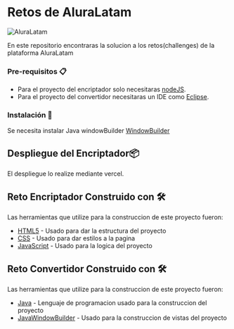 # Retos de AluraLatam
![AluraLatam](https://avatars.githubusercontent.com/u/64977466?s=280&v=4)

En este repositorio encontraras la solucion a los retos(challenges) de la plataforma AluraLatam

### Pre-requisitos 📋

* Para el proyecto del encriptador solo necesitaras [nodeJS](https://nodejs.org/es/).
* Para el proyecto del convertidor necesitaras un IDE como [Eclipse](https://www.eclipse.org/downloads/).

### Instalación 🔧

Se necesita instalar Java windowBuilder [WindowBuilder](https://www.eclipse.org/windowbuilder/)

## Despliegue del Encriptador📦

El despliegue lo realize mediante vercel.

## Reto Encriptador Construido con 🛠️

Las herramientas que utilize para la construccion de este proyecto fueron:

* [HTML5](https://htmlreference.io/) - Usado para dar la estructura del proyecto
* [CSS](https://cssreference.io/) - Usado para dar estilos a la pagina
* [JavaScript](https://developer.mozilla.org/en-US/docs/Web/JavaScript) - Usado para la logica del proyecto

## Reto Convertidor Construido con 🛠️

Las herramientas que utilize para la construccion de este proyecto fueron:

* [Java](https://docs.oracle.com/en/java/) - Lenguaje de programacion usado para la construccion del proyecto
* [JavaWindowBuilder](https://www.eclipse.org/windowbuilder/) - Usado para la construccion de vistas del proyecto


